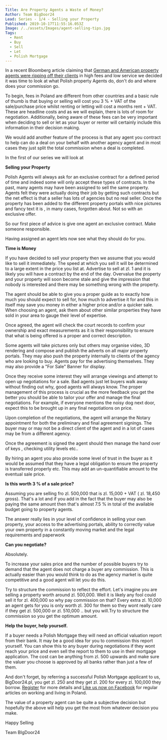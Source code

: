 ```yaml
---
Title: Are Property Agents a Waste of Money?
Author: Team BigDoor24
Lead: Series - 1/4 - Selling your Property
Published: 2019-10-17T11:55:16.053Z
Image: /../assets/Images/agent-selling-tips.jpg
Tags:
  - Rent
  - Buy
  - Sell
  - Let
  - Polish Mortgage
---
```

In a recent Bloomberg article claiming that [German and American property agents were ripping off their clients](https://www.bloomberg.com/opinion/articles/2019-10-11/real-estate-agents-don-t-deserve-6) in high fees and low service we decided it was time to look at what Polish property Agents do, don't do and where does your commission go.

To begin, fees in Poland are different from other countries and a basic rule of thumb is that buying or selling will cost you 3 % + VAT of the sale/purchase price whilst renting or letting will cost a months rent + VAT. These are headline costs and as we will explain, there is lots of room for negotiation. Additionally, being aware of these fees can be very important when deciding to sell or let as your buyer or renter will certainly include this information in their decision making.

We would add another feature of the process is that any agent you contract to help can do a deal on your behalf with another agency agent and in most cases they just split the total commission when a deal is completed.

In the first of our series we will look at

**Selling your Property**

Polish Agents will always ask for an exclusive contract for a defined period of time and indeed some will only accept these types of contracts. In the past, many agents may have been assigned to sell the same property. Agents felt they were actually doing their job by  getting such contracts but the net effect is that a seller has lots of agencies but no real seller. Once the property has been added to the different property portals with nice pictures and fancy text it is , in many cases, forgotten about. Not so with an exclusive offer. 

So our first piece of advice is give one agent an exclusive contract. Make someone responsible.

Having assigned an agent lets now see what they should do for you.

**Time is Money**

If you have decided to sell your property then we assume that you would like to sell it immediately. The speed at which you sell it will be determined to a large extent in the price you list at. Advertise to sell at zl. 1 and it is likely you will have a contract by the end of the day. Overvalue the property and your property will soon become stale and give the impression that nobody is interested and there may be something wrong with the property.

The agent should be able to give you a proper guide as to exactly how much you should expect to sell for, how much to advertise it for and this in itself may save you money in either a higher price and/or a quicker sale. When choosing an agent, ask them about other similar properties they have sold in your area to gauge their level of expertise.

Once agreed, the agent will check the court records to confirm your ownership and exact measurements as it is their responsibility to ensure that what is being offered is a proper and correct description. 

Some agents will take pictures only but others may organise video, 3D rendering and compose and publish the adverts on all major property portals. They may also push the property internally to clients of the agency who are looking to buy. Agents pay for the advertising themselves. They may also provide a "For Sale" Banner for display.

Once they receive some interest they will arrange viewings and attempt to open up negotiations for a sale. Bad agents just let buyers walk away without finding out why, good agents will always know.  The proper management of this process is crucial as the more feedback you get the better you should be able to tailor your offer and manage the final negotiations. For example, if everyone mentions the noisy dog next door, expect this to be brought up in any final negotiations on price.

Upon completion of the negotiations, the agent will arrange the Notary appointment for both the preliminary and final agreement signings. The buyer may or may not be a direct client of the agent and in a lot of cases may be from a different agency.

Once the agreement is signed the agent should then manage the hand over of keys , checking utility levels etc..

By hiring an agent you also provide some level of trust in the buyer as it would be assumed that they have a legal obligation to ensure the property is transferred properly etc. This may add an un-quantifiable amount to the eventual sale price.

**Is this worth 3 % of a sale price?** 

Assuming you are selling fro zl. 500,000 that is zl. 15,000 + VAT  ( zl. 18,450 gross). That's a lot and if you add in the fact that the buyer may also be paying the same amount then that's almost 7.5 % in total of the available budget going to property agents.

The answer really lies in your level of confidence in selling your own property, your access to the advertising portals, ability to correctly value your own property in a constantly moving market and the legal requirements and paperwork 

**Can you negotiate?**

Absolutely.

To increase your sales price and the number of possible buyers try to demand that the agent does not charge a buyer any commission. This is actually easier than you would think to do as the agency market is quite competitive and a good agent will let you do this.

Try to structure the commission to reflect the effort. Let's imagine you are selling a property worth around zl. 500,000. Well it is likely any fool could sell it for zl. 400,000 so why pay commission on that? Every extra zl. 10,000 an agent gets for you is only worth zl. 300 for them so they wont really care if they get zl. 500,000 or zl. 510,000 .. but you will.Try to structure the commission so you get the optimum amount.

**Help the buyer, help yourself.**

If a buyer needs a Polish Mortgage they will need an official valuation report from their bank. It may be a good idea for you to commission this report yourself. You can show this to any buyer during negotiations if they wont reach your price and even sell the report to them to use in their mortgage application. The cost can be anything from zl. 500 upwards and make sure the valuer you choose is approved by all banks rather than just a few of them.

And don't forget, by referring a successful Polish Mortgage applicant to us, BigDoor24.pl, you get zl. 250 and they get zl. 200 for every zl. 100,000 they borrow. [Register](https://bigdoor24.pl/) for more details and [Like us now on Facebook](https://www.facebook.com/bigdoor24/) for regular articles on working and living in Poland.

The value of a property agent can be quite a subjective decision but hopefully the above will help you get the most from whatever decision you make.

Happy Selling

Team BIgDoor24
